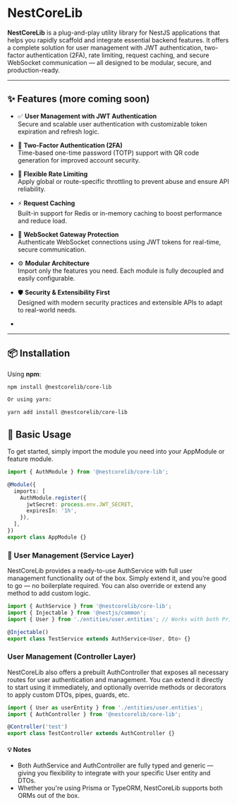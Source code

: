 # NestCoreLib

**NestCoreLib** is a plug-and-play utility library for NestJS applications that helps you rapidly scaffold and integrate essential backend features. It offers a complete solution for user management with JWT authentication, two-factor authentication (2FA), rate limiting, request caching, and secure WebSocket communication — all designed to be modular, secure, and production-ready.

---

## ✨ Features (more coming soon)

- ✅ **User Management with JWT Authentication**  
  Secure and scalable user authentication with customizable token expiration and refresh logic.

- 🔐 **Two-Factor Authentication (2FA)**  
  Time-based one-time password (TOTP) support with QR code generation for improved account security.

- 🚦 **Flexible Rate Limiting**  
  Apply global or route-specific throttling to prevent abuse and ensure API reliability.

- ⚡ **Request Caching**  
  Built-in support for Redis or in-memory caching to boost performance and reduce load.

- 🔌 **WebSocket Gateway Protection**  
  Authenticate WebSocket connections using JWT tokens for real-time, secure communication.

- ⚙️ **Modular Architecture**  
  Import only the features you need. Each module is fully decoupled and easily configurable.

- 🛡️ **Security & Extensibility First**  
  Designed with modern security practices and extensible APIs to adapt to real-world needs.
*

---

## 📦 Installation

Using **npm**:

```bash
npm install @nestcorelib/core-lib

Or using yarn:

yarn add install @nestcorelib/core-lib
```

## 🚀 Basic Usage
To get started, simply import the module you need into your AppModule or feature module.

```ts
import { AuthModule } from '@nestcorelib/core-lib';

@Module({
  imports: [
    AuthModule.register({
      jwtSecret: process.env.JWT_SECRET,
      expiresIn: '1h',
    }),
  ],
})
export class AppModule {}
```
### 🧩 User Management (Service Layer)

NestCoreLib provides a ready-to-use AuthService with full user management functionality out of the box. Simply extend it, and you’re good to go — no boilerplate required. You can also override or extend any method to add custom logic.

```ts
import { AuthService } from '@nestcorelib/core-lib';
import { Injectable } from '@nestjs/common';
import { User } from './entities/user.entities'; // Works with both Prisma and TypeORM models

@Injectable()
export class TestService extends AuthService<User, Dto> {}

```

### User Management (Controller Layer)

NestCoreLib also offers a prebuilt AuthController that exposes all necessary routes for user authentication and management. You can extend it directly to start using it immediately, and optionally override methods or decorators to apply custom DTOs, pipes, guards, etc.

```ts
import { User as userEntity } from './entities/user.entities';
import { AuthController } from '@nestcorelib/core-lib';

@Controller('test')
export class TestController extends AuthController {}
```

#### 💡 Notes

* Both AuthService and AuthController are fully typed and generic — giving you flexibility to integrate with your specific User entity and DTOs.
* Whether you're using Prisma or TypeORM, NestCoreLib supports both ORMs out of the box.
